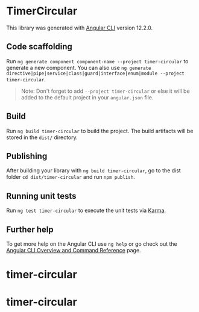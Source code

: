 # TimerCircular

This library was generated with [Angular CLI](https://github.com/angular/angular-cli) version 12.2.0.

## Code scaffolding

Run `ng generate component component-name --project timer-circular` to generate a new component. You can also use `ng generate directive|pipe|service|class|guard|interface|enum|module --project timer-circular`.
> Note: Don't forget to add `--project timer-circular` or else it will be added to the default project in your `angular.json` file. 

## Build

Run `ng build timer-circular` to build the project. The build artifacts will be stored in the `dist/` directory.

## Publishing

After building your library with `ng build timer-circular`, go to the dist folder `cd dist/timer-circular` and run `npm publish`.

## Running unit tests

Run `ng test timer-circular` to execute the unit tests via [Karma](https://karma-runner.github.io).

## Further help

To get more help on the Angular CLI use `ng help` or go check out the [Angular CLI Overview and Command Reference](https://angular.io/cli) page.
# timer-circular
# timer-circular
